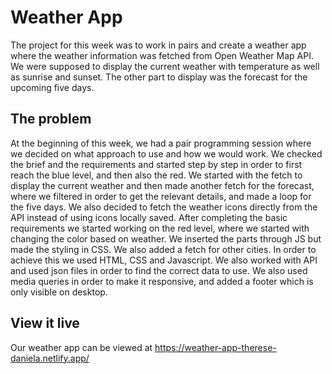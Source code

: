 # Weather App

The project for this week was to work in pairs and create a weather app where the weather information was fetched from Open Weather Map API. We were supposed to display the current weather with temperature as well as sunrise and sunset. The other part to display was the forecast for the upcoming five days.

## The problem

At the beginning of this week, we had a pair programming session where we decided on what approach to use and how we would work. We checked the brief and the requirements and started step by step in order to first reach the blue level, and then also the red. We started with the fetch to display the current weather and then made another fetch for the forecast, where we filtered in order to get the relevant details, and made a loop for the five days. We also decided to fetch the weather icons directly from the API instead of using icons locally saved. After completing the basic requirements we started working on the red level, where we started with changing the color based on weather. We inserted the parts through JS but made the styling in CSS. We also added a fetch for other cities. In order to achieve this we used HTML, CSS and Javascript. We also worked with API and used json files in order to find the correct data to use. We also used media queries in order to make it responsive, and added a footer which is only visible on desktop.

## View it live

Our weather app can be viewed at https://weather-app-therese-daniela.netlify.app/
